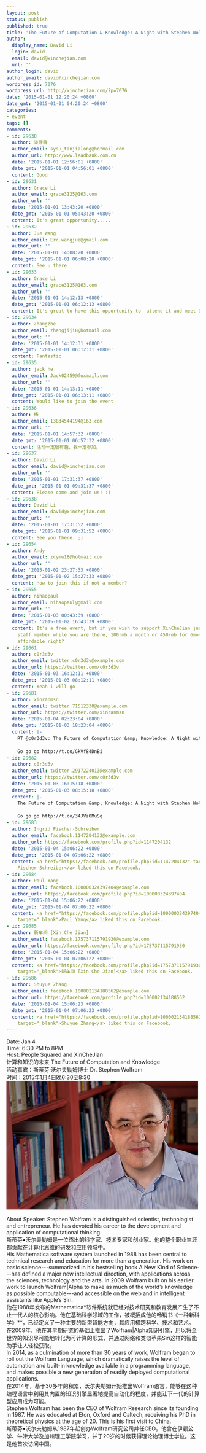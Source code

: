 ```yaml
---
layout: post
status: publish
published: true
title: 'The Future of Computation & Knowledge: A Night with Stephen Wolfram'
author:
  display_name: David Li
  login: david
  email: david@xinchejian.com
  url: ''
author_login: david
author_email: david@xinchejian.com
wordpress_id: 7076
wordpress_url: http://xinchejian.com/?p=7076
date: '2015-01-01 12:20:24 +0800'
date_gmt: '2015-01-01 04:20:24 +0800'
categories:
- event
tags: []
comments:
- id: 29630
  author: 谈佳隆
  author_email: sysu_tanjialong@hotmail.com
  author_url: http://www.leadbank.com.cn
  date: '2015-01-01 12:56:01 +0800'
  date_gmt: '2015-01-01 04:56:01 +0800'
  content: Good
- id: 29631
  author: Grace Li
  author_email: grace3125@163.com
  author_url: ''
  date: '2015-01-01 13:43:20 +0800'
  date_gmt: '2015-01-01 05:43:20 +0800'
  content: It's great opportunity.....
- id: 29632
  author: Jue Wang
  author_email: Erc.wangjue@gmail.com
  author_url: ''
  date: '2015-01-01 14:08:20 +0800'
  date_gmt: '2015-01-01 06:08:20 +0800'
  content: See u there
- id: 29633
  author: Grace Li
  author_email: grace3125@163.com
  author_url: ''
  date: '2015-01-01 14:12:13 +0800'
  date_gmt: '2015-01-01 06:12:13 +0800'
  content: It's great to have this opportunity to  attend it and meet Dr. Stephen.
- id: 29634
  author: Zhangzhe
  author_email: zhangjiji8@hotmail.com
  author_url: ''
  date: '2015-01-01 14:12:31 +0800'
  date_gmt: '2015-01-01 06:12:31 +0800'
  content: Fantastic
- id: 29635
  author: jack he
  author_email: Jack02459@foxmail.com
  author_url: ''
  date: '2015-01-01 14:13:11 +0800'
  date_gmt: '2015-01-01 06:13:11 +0800'
  content: Would like to join the event
- id: 29636
  author: 杨
  author_email: 13834544194@163.com
  author_url: ''
  date: '2015-01-01 14:57:32 +0800'
  date_gmt: '2015-01-01 06:57:32 +0800'
  content: 活动一定很有趣，我一定参加。
- id: 29637
  author: David Li
  author_email: david@xinchejian.com
  author_url: ''
  date: '2015-01-01 17:31:37 +0800'
  date_gmt: '2015-01-01 09:31:37 +0800'
  content: Please come and join us! :)
- id: 29638
  author: David Li
  author_email: david@xinchejian.com
  author_url: ''
  date: '2015-01-01 17:31:52 +0800'
  date_gmt: '2015-01-01 09:31:52 +0800'
  content: See you there. ;)
- id: 29654
  author: Andy
  author_email: zcymw18@hotmail.com
  author_url: ''
  date: '2015-01-02 23:27:33 +0800'
  date_gmt: '2015-01-02 15:27:33 +0800'
  content: How to join this if not a member?
- id: 29655
  author: nihaopaul
  author_email: nihaopaul@gmail.com
  author_url: ''
  date: '2015-01-03 00:43:39 +0800'
  date_gmt: '2015-01-02 16:43:39 +0800'
  content: It's a free event, but if you wish to support XinCheJian just talk to a
    staff member while you are there, 100rmb a month or 450rmb for 6months membership,
    affordable right?
- id: 29661
  author: c0r3d3v
  author_email: twitter.c0r3d3v@example.com
  author_url: https://twitter.com/c0r3d3v
  date: '2015-01-03 16:12:11 +0800'
  date_gmt: '2015-01-03 08:12:11 +0800'
  content: Yeah i will go
- id: 29681
  author: xinranmsn
  author_email: twitter.71512330@example.com
  author_url: https://twitter.com/xinranmsn
  date: '2015-01-04 02:23:04 +0800'
  date_gmt: '2015-01-03 18:23:04 +0800'
  content: |-
    RT @c0r3d3v: The Future of Computation &amp; Knowledge: A Night with Stephen Wolfram | 新车间 [XinCheJian]

    Go go go http://t.co/GkVf84DnBi
- id: 29682
  author: c0r3d3v
  author_email: twitter.2917224013@example.com
  author_url: https://twitter.com/c0r3d3v
  date: '2015-01-03 16:15:18 +0800'
  date_gmt: '2015-01-03 08:15:18 +0800'
  content: |-
    The Future of Computation &amp; Knowledge: A Night with Stephen Wolfram | 新车间 [XinCheJian]

    Go go go http://t.co/34JVz0MuSq
- id: 29683
  author: Ingrid Fischer-Schreiber
  author_email: facebook.1147204132@example.com
  author_url: https://facebook.com/profile.php?id=1147204132
  date: '2015-01-04 15:06:22 +0800'
  date_gmt: '2015-01-04 07:06:22 +0800'
  content: <a href="https://facebook.com/profile.php?id=1147204132" target="_blank">Ingrid
    Fischer-Schreiber</a> liked this on Facebook.
- id: 29684
  author: Paul Yang
  author_email: facebook.100000324397404@example.com
  author_url: https://facebook.com/profile.php?id=100000324397404
  date: '2015-01-04 15:06:22 +0800'
  date_gmt: '2015-01-04 07:06:22 +0800'
  content: <a href="https://facebook.com/profile.php?id=100000324397404"
    target="_blank">Paul Yang</a> liked this on Facebook.
- id: 29685
  author: 新车间 [Xin Che Jian]
  author_email: facebook.175737115791930@example.com
  author_url: https://facebook.com/profile.php?id=175737115791930
  date: '2015-01-04 15:06:22 +0800'
  date_gmt: '2015-01-04 07:06:22 +0800'
  content: <a href="https://facebook.com/profile.php?id=175737115791930"
    target="_blank">新车间 [Xin Che Jian]</a> liked this on Facebook.
- id: 29686
  author: Shuyue Zhang
  author_email: facebook.100002134188562@example.com
  author_url: https://facebook.com/profile.php?id=100002134188562
  date: '2015-01-04 15:06:23 +0800'
  date_gmt: '2015-01-04 07:06:23 +0800'
  content: <a href="https://facebook.com/profile.php?id=100002134188562"
    target="_blank">Shuyue Zhang</a> liked this on Facebook.
---
```

<p>Date: Jan 4<br />
Time: 6:30 PM to 8PM<br />
Host: People Squared and XinCheJian<br />
计算和知识的未来 The Future of Computation and Knowledge<br />
活动嘉宾：斯蒂芬&middot;沃尔夫勒姆博士&nbsp;Dr. Stephen Wolfram<br />
时间：2015年1月4日晚6:30至8:30<br />
<img class="aligncenter size-full wp-image-7077" src="/uploads/2015/01/stephen.wolfram.jpg" alt="stephen.wolfram" width="500" height="335" /></p>
<p>About Speaker: Stephen Wolfram is a distinguished scientist, technologist and entrepreneur. He has devoted his career to the development and application of computational thinking.<br />
斯蒂芬&bull;沃尔夫勒姆是一位杰出的科学家、技术专家和创业家。他的整个职业生涯都贡献在计算化思维的研发和应用领域中。<br />
His Mathematica software system launched in 1988 has been central to technical research and education for more than a generation. His work on basic science---summarized in his bestselling book A New Kind of Science---has defined a major new intellectual direction, with applications across the sciences, technology and the arts. In 2009 Wolfram built on his earlier work to launch Wolfram|Alpha to make as much of the world&rsquo;s knowledge as possible computable---and accessible on the web and in intelligent assistants like Apple&rsquo;s Siri.<br />
他在1988年发布的Mathematica*软件系统就已经对技术研究和教育发展产生了不止一代人的核心影响。他在基础科学领域的工作，被概括成他的畅销书《一种新科学》**，已经定义了一种主要的新型智能方向，其应用横跨科学、技术和艺术。在2009年，他在其早期研究的基础上推出了Wolfram|Alpha知识引擎，用以将全世界的知识尽可能地转化为可计算的形式，并通过网络和类似苹果Siri这样的智能助手让人轻松获取。<br />
In 2014, as a culmination of more than 30 years of work, Wolfram began to roll out the Wolfram Language, which dramatically raises the level of automation and built-in knowledge available in a programming language, and makes possible a new generation of readily deployed computational applications.<br />
在2014年，基于30多年的积累，沃尔夫勒姆开始推出Wolfram语言，能够在这种编程语言中利用其内置的知识引擎显著地提高自动化的程度，并能让下一代的计算型应用成为可能。<br />
Stephen Wolfram has been the CEO of Wolfram Research since its founding in 1987. He was educated at Eton, Oxford and Caltech, receiving his PhD in theoretical physics at the age of 20. This is his first visit to China.<br />
斯蒂芬&bull;沃尔夫勒姆从1987年起创办Wolfram研究公司并任CEO。他曾在伊顿公学、牛津大学及加州理工学院学习，并于20岁的时候获得理论物理博士学位。这是他首次访问中国。</p>
